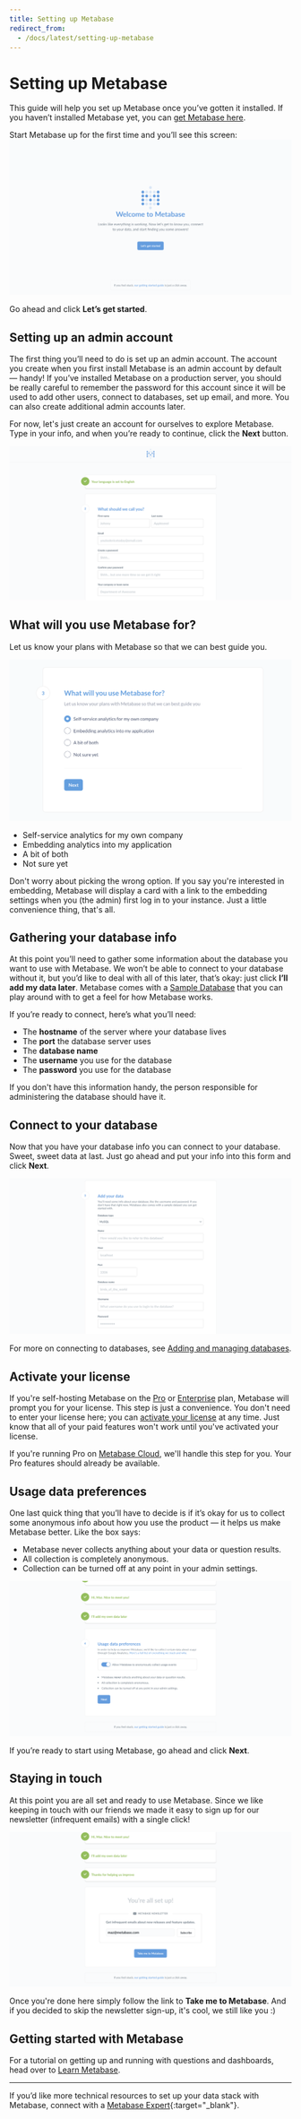 ```yaml
---
title: Setting up Metabase
redirect_from:
  - /docs/latest/setting-up-metabase
---
```


# Setting up Metabase

This guide will help you set up Metabase once you’ve gotten it installed. If you haven’t installed Metabase yet, you can [get Metabase here](https://metabase.com/start).

Start Metabase up for the first time and you’ll see this screen:
![Welcome Screen](images/WelcomeScreen.png)

Go ahead and click **Let’s get started**.

## Setting up an admin account

The first thing you’ll need to do is set up an admin account. The account you create when you first install Metabase is an admin account by default — handy! If you’ve installed Metabase on a production server, you should be really careful to remember the password for this account since it will be used to add other users, connect to databases, set up email, and more. You can also create additional admin accounts later.

For now, let's just create an account for ourselves to explore Metabase. Type in your info, and when you’re ready to continue, click the **Next** button.

![Account Setup](images/AccountSetup.png)

## What will you use Metabase for?

Let us know your plans with Metabase so that we can best guide you.

![What will you use Metabase for?](./images/what-will-you-use-metabase-for.png)

- Self-service analytics for my own company
- Embedding analytics into my application
- A bit of both
- Not sure yet

Don't worry about picking the wrong option. If you say you're interested in embedding, Metabase will display a card with a link to the embedding settings when you (the admin) first log in to your instance. Just a little convenience thing, that's all.

## Gathering your database info

At this point you’ll need to gather some information about the database you want to use with Metabase. We won’t be able to connect to your database without it, but you’d like to deal with all of this later, that’s okay: just click **I’ll add my data later**. Metabase comes with a [Sample Database](https://www.metabase.com/glossary/sample_database) that you can play around with to get a feel for how Metabase works.

If you’re ready to connect, here’s what you’ll need:

- The **hostname** of the server where your database lives
- The **port** the database server uses
- The **database name**
- The **username** you use for the database
- The **password** you use for the database

If you don't have this information handy, the person responsible for administering the database should have it.

## Connect to your database

Now that you have your database info you can connect to your database. Sweet, sweet data at last. Just go ahead and put your info into this form and click **Next**.

![adddatabase](images/AddDatabaseInfo.png)

For more on connecting to databases, see [Adding and managing databases](../databases/connecting.md).

## Activate your license

If you're self-hosting Metabase on the [Pro](https://www.metabase.com/product/pro) or [Enterprise](https://www.metabase.com/product/enterprise) plan, Metabase will prompt you for your license. This step is just a convenience. You don't need to enter your license here; you can [activate your license](../paid-features/activating-the-enterprise-edition.md) at any time. Just know that all of your paid features won't work until you've activated your license.

If you're running Pro on [Metabase Cloud](https://www.metabase.com/cloud), we'll handle this step for you. Your Pro features should already be available.

## Usage data preferences

One last quick thing that you’ll have to decide is if it’s okay for us to collect some anonymous info about how you use the product — it helps us make Metabase better. Like the box says:

- Metabase never collects anything about your data or question results.
- All collection is completely anonymous.
- Collection can be turned off at any point in your admin settings.

![Usage data preferences](images/UsageData.png)

If you’re ready to start using Metabase, go ahead and click **Next**.

## Staying in touch

At this point you are all set and ready to use Metabase. Since we like keeping in touch with our friends we made it easy to sign up for our newsletter (infrequent emails) with a single click!

![Metabase Newsletter](images/NewsletterSignup.png)

Once you're done here simply follow the link to **Take me to Metabase**. And if you decided to skip the newsletter sign-up, it's cool, we still like you :)

## Getting started with Metabase

For a tutorial on getting up and running with questions and dashboards, head over to [Learn Metabase](https://www.metabase.com/learn/getting-started/getting-started.html).

---

If you’d like more technical resources to set up your data stack with Metabase, connect with a [Metabase Expert](https://www.metabase.com/partners/){:target="\_blank"}.
